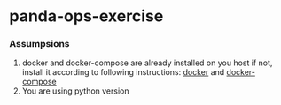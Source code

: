 # panda-ops-exercise
### Assumpsions
1. docker and docker-compose are already installed on you host
if not, install it according to following instructions:
[docker](https://docs.docker.com/install/) and [docker-compose](https://docs.docker.com/compose/install/)
2. You are using python version 
